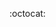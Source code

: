 :octocat: 
<!---
to77e/to77e is a ✨ special ✨ repository because its `README.md` (this file) appears on your GitHub profile.
You can click the Preview link to take a look at your changes.
--->
